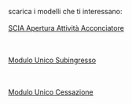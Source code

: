scarica i modelli che ti interessano:
<br><br/>
 [SCIA Apertura Attività Acconciatore][87ff4a7a]

   [87ff4a7a]: http://www.umbriageo.regione.umbria.it/AccessoUnico/modulistica/03.pdf "vai al modulo"
<br><br/>
[Modulo Unico Subingresso][7cf4384a]

   [7cf4384a]: http://www.umbriageo.regione.umbria.it/AccessoUnico/modulistica/23.pdf "vai al modulo"
<br><br/>
[Modulo Unico Cessazione][47441420]

   [47441420]: http://www.umbriageo.regione.umbria.it/AccessoUnico/modulistica/22.pdf "vai al modulo"
